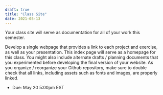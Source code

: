 ```yaml
---
draft: true
title: "Class Site"
date: 2021-05-13
---
```



Your class site will serve as documentation for all of your work this semester. 

Develop a single webpage that provides a link to each project and exercise, as well as your presentation. This index page will serve as a homepage for this class. You might also include alternate drafts / planning documents that you experimented before developing the final version of your website. As you organize / reorganize your Github repository, make sure to double check that all links, including assets such as fonts and images, are properly linked.


- Due: May 20 5:00pm EST 
